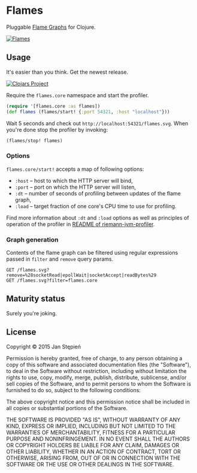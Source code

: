 # Flames

Pluggable [Flame Graphs][fg] for Clojure.

[![Flames][png]][svg]

## Usage

It's easier than you think. Get the newest release.

[![Clojars Project](http://clojars.org/flames/latest-version.svg)](http://clojars.org/flames)

Require the `flames.core` namespace and start the profiler.

```clojure
(require '[flames.core :as flames])
(def flames (flames/start! {:port 54321, :host "localhost"}))
```

Wait 5 seconds and check out `http://localhost:54321/flames.svg`.
When you're done stop the profiler by invoking:

```clojure
(flames/stop! flames)
```

### Options

`flames.core/start!` accepts a map of following options:

  - `:host` – host to which the HTTP server will bind,
  - `:port` – port on which the HTTP server will listen,
  - `:dt` – number of seconds of profiling between updates of the flame graph,
  - `:load` – target fraction of one core's CPU time to use for profiling.

Find more information about `:dt` and `:load` options as well as principles of
operation of the profiler in [README of riemann-jvm-profiler][rjpreadme].

### Graph generation

Contents of the flame graph can be filtered using regular expressions passed
in `filter` and `remove` query params.

```
GET /flames.svg?remove=%28socketRead|epollWait|socketAccept|readBytes%29
GET /flames.svg?filter=flames.core
```

## Maturity status

Surely you're joking.

## License

Copyright © 2015 Jan Stępień

Permission is hereby granted, free of charge, to any person
obtaining a copy of this software and associated documentation
files (the "Software"), to deal in the Software without
restriction, including without limitation the rights to use,
copy, modify, merge, publish, distribute, sublicense, and/or
sell copies of the Software, and to permit persons to whom the
Software is furnished to do so, subject to the following conditions:

The above copyright notice and this permission notice shall be included
in all copies or substantial portions of the Software.

THE SOFTWARE IS PROVIDED "AS IS", WITHOUT WARRANTY OF ANY KIND, EXPRESS
OR IMPLIED, INCLUDING BUT NOT LIMITED TO THE WARRANTIES OF MERCHANTABILITY,
FITNESS FOR A PARTICULAR PURPOSE AND NONINFRINGEMENT. IN NO EVENT SHALL
THE AUTHORS OR COPYRIGHT HOLDERS BE LIABLE FOR ANY CLAIM, DAMAGES OR OTHER
LIABILITY, WHETHER IN AN ACTION OF CONTRACT, TORT OR OTHERWISE, ARISING
FROM, OUT OF OR IN CONNECTION WITH THE SOFTWARE OR THE USE OR OTHER
DEALINGS IN THE SOFTWARE.

[fg]: http://www.brendangregg.com/flamegraphs.html
[png]: https://stepien.cc/~jan/flames-01.png
[svg]: https://stepien.cc/~jan/flames-01.svg
[rjpreadme]: https://github.com/riemann/riemann-jvm-profiler/blob/0.1.0/README.md
